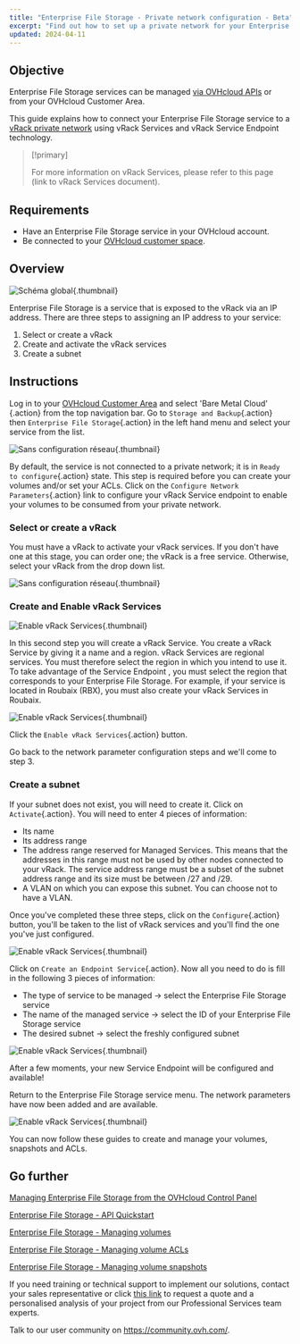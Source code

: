 ```yaml
---
title: "Enterprise File Storage - Private network configuration - Beta"
excerpt: "Find out how to set up a private network for your Enterprise File Storage service from your OVHcloud customer space."
updated: 2024-04-11
---
```


## Objective

Enterprise File Storage services can be managed [via OVHcloud APIs](/pages/storage_and_backup/file_storage/enterprise_file_storage/netapp_quick_start) or from your OVHcloud Customer Area.

This guide explains how to connect your Enterprise File Storage service to a [vRack private network](https://www.ovhcloud.com/fr/network/vrack/) using vRack Services and vRack Service Endpoint technology.

> [!primary]
>
> For more information on vRack Services, please refer to this page (link to vRack Services document).
>

## Requirements

- Have an Enterprise File Storage service in your OVHcloud account.
- Be connected to your [OVHcloud customer space](https://www.ovh.com/auth/?action=gotomanager&from=https://www.ovh.com/fr/&ovhSubsidiary=en).

## Overview

![Schéma global](images/global_schema_20240410.png){.thumbnail}


Enterprise File Storage is a service that is exposed to the vRack via an IP address. There are three steps to assigning an IP address to your service:
1. Select or create a vRack
2. Create and activate the vRack services
3. Create a subnet


## Instructions <a name="instructions"></a>

Log in to your [OVHcloud Customer Area](https://www.ovh.com/auth/?action=gotomanager&from=https://www.ovh.com/fr/&ovhSubsidiary=en) and select 'Bare Metal Cloud' {.action} from the top navigation bar. Go to `Storage and Backup`{.action} then `Enterprise File Storage`{.action} in the left hand menu and select your service from the list.

![Sans configuration réseau](images/01-EFS.png){.thumbnail}

By default, the service is not connected to a private network; it is in `Ready to configure`{.action} state. This step is required before you can create your volumes and/or set your ACLs. Click on the `Configure Network Parameters`{.action} link to configure your vRack Service endpoint to enable your volumes to be consumed from your private network.

### Select or create a vRack
You must have a vRack to activate your vRack services. If you don't have one at this stage, you can order one; the vRack is a free service. Otherwise, select your vRack from the drop down list.

![Sans configuration réseau](images/02-EFS.png){.thumbnail}


### Create and Enable vRack Services

![Enable vRack Services](images/04-EFS.png){.thumbnail}

In this second step you will create a vRack Service. You create a vRack Service by giving it a name and a region. vRack Services are regional services. You must therefore select the region in which you intend to use it. To take advantage of the Service Endpoint , you must select the region that corresponds to your Enterprise File Storage. For example, if your service is located in Roubaix (RBX), you must also create your vRack Services in Roubaix. 

![Enable vRack Services](images/01.png){.thumbnail}

Click the `Enable vRack Services`{.action} button.

Go back to the network parameter configuration steps and we'll come to step 3.

### Create a subnet

If your subnet does not exist, you will need to create it. Click on `Activate`{.action}. You will need to enter 4 pieces of information:
- Its name
- Its address range
- The address range reserved for Managed Services. This means that the addresses in this range must not be used by other nodes connected to your vRack. The service address range must be a subset of the subnet address range and its size must be between /27 and /29.
- A VLAN on which you can expose this subnet. You can choose not to have a VLAN.


Once you've completed these three steps, click on the `Configure`{.action} button, you'll be taken to the list of vRack services and you'll find the one you've just configured. 

![Enable vRack Services](images/05-EFS.png){.thumbnail}

Click on `Create an Endpoint Service`{.action}. Now all you need to do is fill in the following 3 pieces of information:
- The type of service to be managed -> select the Enterprise File Storage service
- The name of the managed service -> select the ID of your Enterprise File Storage service
- The desired subnet -> select the freshly configured subnet
  
![Enable vRack Services](images/16-VRS.png){.thumbnail}

After a few moments, your new Service Endpoint will be configured and available!

Return to the Enterprise File Storage service menu. The network parameters have now been added and are available.

![Enable vRack Services](images/08-EFS.png){.thumbnail}

You can now follow these guides to create and manage your volumes, snapshots and ACLs.


## Go further <a name="gofurther"></a>

[Managing Enterprise File Storage from the OVHcloud Control Panel ](https://help.ovhcloud.com/csm/en-ie-public-cloud-storage-netapp-control-panel?id=kb_article_view&sysparm_article=KB0046818)

[Enterprise File Storage - API Quickstart](https://help.ovhcloud.com/csm/en-ie-public-cloud-storage-netapp-quick-start?id=kb_article_view&sysparm_article=KB0046851)

[Enterprise File Storage - Managing volumes](https://help.ovhcloud.com/csm/en-ie-public-cloud-storage-netapp-volumes?id=kb_article_view&sysparm_article=KB0046894)

[Enterprise File Storage - Managing volume ACLs](https://help.ovhcloud.com/csm/en-ie-public-cloud-storage-netapp-volume-acl?id=kb_article_view&sysparm_article=KB0046862)

[Enterprise File Storage - Managing volume snapshots ](https://help.ovhcloud.com/csm/en-ie-public-cloud-storage-netapp-volume-snapshots?id=kb_article_view&sysparm_article=KB0046880)

If you need training or technical support to implement our solutions, contact your sales representative or click [this link](https://www.ovhcloud.com/fr/professional-services/) to request a quote and a personalised analysis of your project from our Professional Services team experts.

Talk to our user community on <https://community.ovh.com/>.
